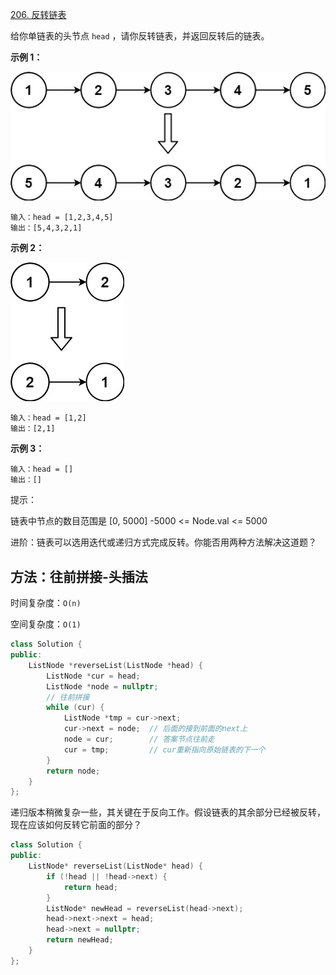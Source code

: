 [206. 反转链表](https://leetcode-cn.com/problems/reverse-linked-list/)

给你单链表的头节点 `head` ，请你反转链表，并返回反转后的链表。

**示例 1：**

![img](../../img/rev1ex1.jpg)

```
输入：head = [1,2,3,4,5]
输出：[5,4,3,2,1]
```

**示例 2：**

![img](../../img/rev1ex2.jpg)

```
输入：head = [1,2]
输出：[2,1]
```

**示例 3：**

```
输入：head = []
输出：[]
```

提示：

链表中节点的数目范围是 [0, 5000]
-5000 <= Node.val <= 5000


进阶：链表可以选用迭代或递归方式完成反转。你能否用两种方法解决这道题？

## 方法：往前拼接-头插法

时间复杂度：`O(n)`

空间复杂度：`O(1)`

```cpp
class Solution {
public:
    ListNode *reverseList(ListNode *head) {
        ListNode *cur = head;
        ListNode *node = nullptr;
        // 往前拼接
        while (cur) {
            ListNode *tmp = cur->next;
            cur->next = node;  // 后面的接到前面的next上
            node = cur;        // 答案节点往前走
            cur = tmp;         // cur重新指向原始链表的下一个
        }
        return node;
    }
};
```

递归版本稍微复杂一些，其关键在于反向工作。假设链表的其余部分已经被反转，现在应该如何反转它前面的部分？

```cpp
class Solution {
public:
    ListNode* reverseList(ListNode* head) {
        if (!head || !head->next) {
            return head;
        }
        ListNode* newHead = reverseList(head->next);
        head->next->next = head;
        head->next = nullptr;
        return newHead;
    }
};
```

